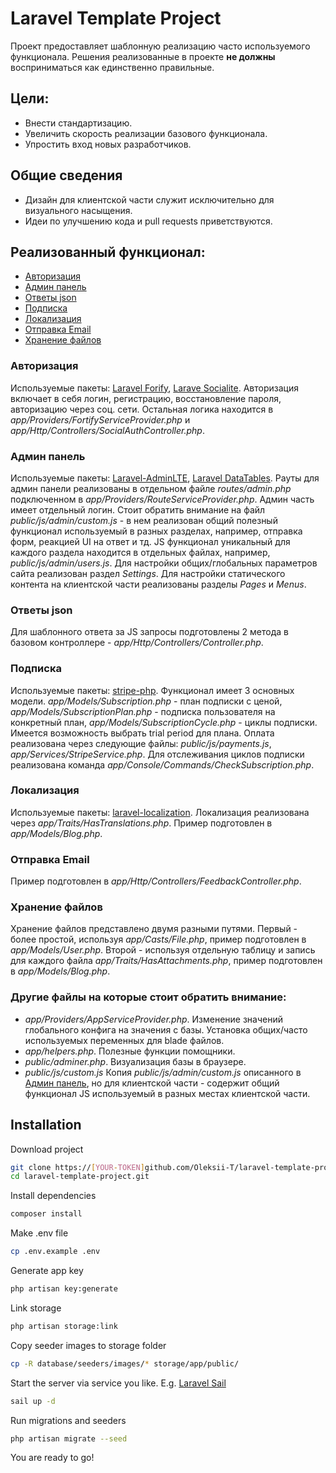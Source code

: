 # Laravel Template Project
Проект предоставляет шаблонную реализацию часто используемого функционала.
Решения реализованные в проекте **не должны** восприниматься как единственно правильные.

## Цели:
- Внести стандартизацию.
- Увеличить скорость реализации базового функционала.
- Упростить вход новых разработчиков.

## Общие сведения
- Дизайн для клиентской части служит исключительно для визуального насыщения.
- Идеи по улучшению кода и pull requests приветствуются.

## Реализованный функционал:
- [Авторизация](#авторизация)
- [Админ панель](#админ-панель)
- [Ответы json](#ответы-json)
- [Подписка](#подписка)
- [Локализация](#локализация)
- [Отправка Email](#отправка-email)
- [Хранение файлов](#хранение-файлов)

### Авторизация
Используемые пакеты: [Laravel Forify](https://laravel.com/docs/9.x/fortify), [Larave Socialite](https://laravel.com/docs/9.x/socialite).
Авторизация включает в себя логин, регистрацию, восстановление пароля, авторизацию через соц. сети. 
Остальная логика находится в *app/Providers/FortifyServiceProvider.php* и *app/Http/Controllers/SocialAuthController.php*.

### Админ панель
Используемые пакеты: [Laravel-AdminLTE](https://github.com/jeroennoten/Laravel-AdminLTE), [Laravel DataTables](https://datatables.yajrabox.com/).
Рауты для админ панели реализованы в отдельном файле *routes/admin.php* подключенном в *app/Providers/RouteServiceProvider.php*.
Админ часть имеет отдельный логин.
Стоит обратить внимание на файл *public/js/admin/custom.js* - в нем реализован общий полезный функционал используемый в разных разделах, например, отправка форм, реакцией UI на ответ и тд. 
JS функционал уникальный для каждого раздела находится в отдельных файлах, например, *public/js/admin/users.js*.
Для настройки общих/глобальных параметров сайта реализован раздел *Settings*.
Для настройки статического контента на клиентской части реализованы разделы *Pages* и *Menus*.

### Ответы json
Для шаблонного ответа за JS запросы подготовлены 2 метода в базовом контроллере - *app/Http/Controllers/Controller.php*.

### Подписка
Используемые пакеты: [stripe-php](https://github.com/stripe/stripe-php).
Функционал имеет 3 основных модели.
*app/Models/Subscription.php* - план подписки с ценой, 
*app/Models/SubscriptionPlan.php* - подписка пользователя на конкретный план, 
*app/Models/SubscriptionCycle.php* - циклы подписки.
Имеется возможность выбрать trial period для плана. Оплата реализована через следующие файлы: *public/js/payments.js*, *app/Services/StripeService.php*. Для отслеживания циклов подписки реализована команда *app/Console/Commands/CheckSubscription.php*.

### Локализация
Используемые пакеты: [laravel-localization](https://github.com/mcamara/laravel-localization).
Локализация реализована через *app/Traits/HasTranslations.php*. 
Пример подготовлен в *app/Models/Blog.php*. 

### Отправка Email
Пример подготовлен в *app/Http/Controllers/FeedbackController.php*.

### Хранение файлов
Хранение файлов представлено двумя разными путями.
Первый - более простой, используя *app/Casts/File.php*, пример подготовлен в *app/Models/User.php*.
Второй - используя отдельную таблицу и запись для каждого файла *app/Traits/HasAttachments.php*, пример подготовлен в *app/Models/Blog.php*.

### Другие файлы на которые стоит обратить внимание:
- *app/Providers/AppServiceProvider.php*.
Изменение значений глобального конфига на значения с базы.
Установка общих/часто используемых переменных для blade файлов.
- *app/helpers.php*.
Полезные функции помощники.
- *public/adminer.php*.
Визуализация базы в браузере.
- *public/js/custom.js*
Копия *public/js/admin/custom.js* описанного в [Админ панель](#админ-панель), но для клиентской части - содержит общий функционал JS используемый в разных местах клиентской части.

## Installation
Download project
```bash
git clone https://[YOUR-TOKEN]github.com/Oleksii-T/laravel-template-project.git
cd laravel-template-project.git
```
Install dependencies
```bash
composer install
```
Make .env file
```bash
cp .env.example .env
```
Generate app key
```bash
php artisan key:generate
```
Link storage
```bash
php artisan storage:link
```
Copy seeder images to storage folder
```bash
cp -R database/seeders/images/* storage/app/public/
```
Start the server via service you like. E.g. [Laravel Sail](https://laravel.com/docs/9.x/sail)
```bash
sail up -d
```
Run migrations and seeders
```bash
php artisan migrate --seed
```
You are ready to go!
